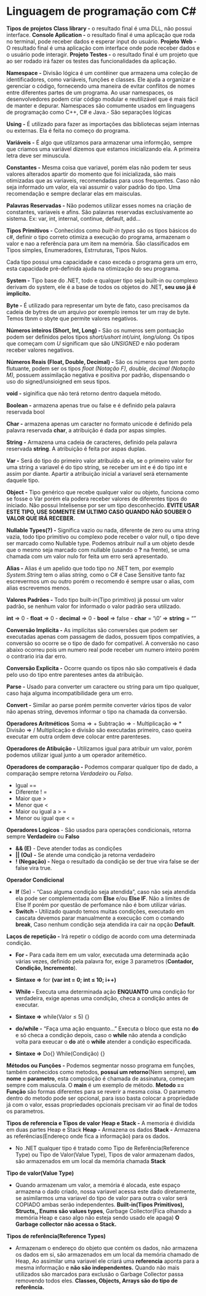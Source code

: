 # Linguagem de programação com C#

**Tipos de projetos** 
    **Class library -** o resultado final é uma DLL, não possui interface.
    **Console Aplication -** o resultado final é uma aplicação que roda no terminal, pode receber dados e esperar input do usuário.
    **Projeto Web -** O resultado final é uma aplicação com interface onde pode receber dados e o usuário pode interagir.
    **Projeto Testes -** o resultado final é um projeto que ao ser rodado irá fazer os testes das funcionalidades da aplicação.

**Namespace -** Divisão lógica é um contêiner que armazena uma coleção de identificadores, como variáveis, funções e classes. Ele ajuda a organizar e gerenciar o código, fornecendo uma maneira de evitar conflitos de nomes entre diferentes partes de um programa. Ao usar namespaces, os desenvolvedores podem criar código modular e reutilizável que é mais fácil de manter e depurar. Namespaces são comumente usados em linguagens de programação como C++, C# e Java.- São separações lógicas

**Using -** É utilizado para fazer as importações das bibliotecas sejam internas ou externas. Ela é feita no começo do programa.

**Variáveis -** É algo que utilzamos para armazenar uma informção, sempre que criamos uma variável dizemos que estamos inicializando ela. A primeira letra deve ser minuscula.

**Constantes -** Mesma coisa que variavel, porém elas não podem ter seus valores alterados apartir do momento que foi inicializada, são mais otimizadas que as variaveis, recomendadas para usos frequentes. Caso não seja informado um valor, ela vai assumir o valor padrão do tipo. Uma recomendação e sempre declarar elas em maisculas.

**Palavras Reservadas -** Não podemos utilizar esses nomes na criação de constantes, variaveis e afins. São palavras reservadas exclusivamente ao sistema. Ex: var, int, internal, continue, default, add...

**Tipos Primitivos -** Conhecidos como *built-in types* são os tipos básicos do c#, definir o tipo correto otimiza a execução do programa, armazenam o valor e nao a referência para um item na memória. São classificados em Tipos simples, Enumeradores, Estrruturas, Tipos Nulos.

Cada tipo possui uma capacidade e caso exceda o programa gera um erro, esta capacidade pré-definida ajuda na otimização do seu programa. 

**System -** Tipo base do .NET, todo e qualquer tipo seja built-in ou complexo derivam do system, ele é a base de todos os objetos do .NET, **seu uso já é implicíto.**

**Byte -** É utilizado para representar um byte de fato, caso precisamos da cadeia de bytres de um arquivo por exemplo iremos ter um rray de byte. Temos tbnm o sbyte que permite valores negativos.

**Números inteiros (Short, Int, Long) -** São os numeros sem pontuação podem ser definidos pelos tipos *short/ushort int/uint, long/ulong.* Os tipos que começam com *U* significam que são *UNSIGNED* e não poderam receber valores negativos.

**Números Reais (Float, Double, Decimal) -** São os números que tem ponto flutuante, podem ser os tipos *float (Notação F), double, decimal  (Notação M),* possuem assimilação negativa e positiva por padrão, dispensando o uso do signed/unsioigned em seus tipos.

**void -** siginifica que não terá retorno dentro daquela método.

**Boolean -** armazena apenas true ou false e é definido pela palavra reservada bool

**Char -** armazena apenas um caracter no formato unicode é definido pela palavra reservada **char**, a atribuição é dada por aspas simples.

**String -** Armazena uma cadeia de caracteres, definido pela palavra reservada **string**. A atribuição é feita por aspas duplas.

**Var -** Será do tipo do primeiro valor atribuído a ela, se o primeiro valor for uma string a variavel é do tipo string, se receber um int e é do tipo int e assim por diante. Apartir a atribuição inicial a variavel será eternamente daquele tipo.

**Object -** Tipo genérico que recebe qualquer valor ou objeto, funciona como se fosse o Var porém ela podera receber valores de diferentes tipos do iniciado. Não possui Intelisense por ser um tipo desconhecido. **EVITE USAR ESTE TIPO, USE SOMENTE EM ULTIMO CASO QUANDO NÃO SOUBER O VALOR QUE IRÁ RECEBER.**

**Nullable Types(?) -** Significa vazio ou nada, diferente de zero ou uma string vazia, todo tipo primitivo ou complexo pode receber o valor null, o tipo deve ser marcado como Nullable type. Podemos atribuir *null* a um objeto desde que o mesmo seja marcado com nullable (usando o **?** na frente), se uma chamada com um valor nulo for feita um erro será apresentado.

**Alias -** Alias é um apelido que todo tipo no .NET tem, por exemplo *System.String* tem o alias *string,* como o C# é Case Sensitive tanto faz escrevermos um ou outro porém o recomendo é sempre usar o alias, com alias escrevemos menos.

**Valores Padrões -** Todo tipo built-in(Tipo primitivo) já possui um valor padrão, se nenhum valor for informado o valor padrão sera utilizado.

**int** ⇒ 0 - **float** ⇒ 0 - **decimal** ⇒ 0 - **bool** ⇒ false - **char** = ‘\0’ ⇒ **string** = “”

**Conversão Implícita -** As implícitas são conversões que podem ser executadas apenas com passagem de dados, possuem tipos compatívies, a conversão so ocorre se o tipo de dado for compativel. A conversão no caso abaixo ocorreu pois um numero real pode receber um numero inteiro porém o contrario iria dar erro.

**Conversão Explicita -** Ocorre quando os tipos não são compativeis é dada pelo uso do tipo entre parenteses antes da atribuição.

**Parse -** Usado para converter um caractere ou string para um tipo qualquer, caso haja alguma incompatibilidade gera um erro.

**Convert -** Similar ao parse porém permite converter vários tipos de valor não apenas string, devemos informar o tipo na chamada da conversão.

**Operadores Aritméticos**
Soma ⇒ +
Subtração ⇒ -
Multiplicação ⇒ *
Divisão ⇒ /
Multiplicação e divisão são executadas primeiro, caso queira executar em outra ordem deve colocar entre parenteses.

**Operadores de Atibuição -** Utilizamos igual para atribuir um valor, porém podemos utilizar igual junto a um operador aritemético.

**Operadores de comparação -** Podemos comparar qualquer tipo de dado, a comparação sempre retorna *Verdadeiro* ou *Falso*.
- Igual ==
- Diferente ! =
- Maior que >
- Menor que <
- Maior ou igual a > =
- Menor ou igual que  < =

**Operadores Logicos** - São usados para operações condicionais, retorna sempre **Verdadeiro** ou **Falso**
- **&& (E)** - Deve atender todas as condições
- **|| (Ou) -** Se atende uma condição ja retorna verdadeiro
- **! (Negação) -** Nega o resultado da condição se der true vira false se der false vira true.

**Operador Condicional**
- **If** (Se) - “Caso alguma condição seja atendida”, caso não seja atendida ela pode ser complementada com **Else** e/ou **Else IF**. Não a limites de Else If porém por questão de perfomance não é bom utilizar várias.
- **Switch -** Utilizado quando temos muitas condições, executado em cascata devemos parar manualmente a execução com o comando **break**, Caso nenhum condição seja atendida ira cair na opção **Default**.

**Laços de repetição -** Irá repetir o código de acordo com uma determinada condição.
- **For -** Para cada item em um valor, executada uma determinada ação várias vezes, definido pela palavra for, exige 3 parametros (**Contador, Condição, Incremento**).
- **Sintaxe ⇒** for **(var int = 0; int ≤ 10;  i++)**

- **While -** Executa uma determinada ação **ENQUANTO** uma condição for verdadeira, exige apenas uma condição, checa a condição antes de executar.
- **Sintaxe ⇒** while(Valor ≤ 5) {}

- **do/while -** “Faça uma ação enquanto…” Executa o bloco que esta no **do** e só checa a condição depois, caso o **while** não atenda a condição volta para exeucar o **do** até o **while** atender a condição especificada.
- **Sintaxe ⇒** Do{} While(Condição) {}

**Métodos ou Funções -** Podemos segmentar nosso programa em funções, também conhecidos como metodos, **possui um retorno**(Nem sempre), **um nome** e **parametro**, esta composição é chamada de assinatura, começam sempre com maiuscula. O **main** é um exemplo de método. **Metodo == Função** são formas diferentes para se reverir a mesma coisa. O parametro dentro do metodo pode ser opcional, para isso basta colocar a propriedade já com o valor, essas propriedades opcionais precisam vir ao final de todos os parametros.

**Tipos de referencia e Tipos de valor**
**Heap e Stack -** A memoria é dividida em duas partes Heap e Stack
**Heap -** Armazena os dados
**Stack -** Armazena as referências(Endereço onde fica a informação) para os dados.

- No .NET qualquer tipo é tratado como Tipo de Referência(Reference Type) ou Tipo de Valor(Value Type), Tipos de valor armazenam dados, são armazenados em um local da memória chamada **Stack**

**Tipo de valor(Value Type)**
- Quando armazenam um valor, a memória é alocada, este espaço armazena o dado criado, nossa variavel acessa este dado diretamente, se asimilarmos uma variavel do tipo de valor para outra o valor será COPIADO ambas serão independentes. **Built-in(Tipos Primitivos), Structs,, Enums são values types**, Garbage Collector(Fica olhando a memória Heap e caso algo não esteja sendo usado ele apaga) **O Garbage collector** **não acessa o Stack.**

**Tipos de referência(Reference Types)** 
- Armazenam o endereço do objeto que contém os dados, não armazena os dados em si, são armazenados em um local da memória chamado de Heap, Ao assimilar uma variavel ele criará uma **referencia** aponta para a mesma informação e **não são independentes.** Quando não mais utilizados são marcados para exclusão o Garbage Collector passa removendo todos eles. **Classes, Objects, Arrays são do tipo de referência.**